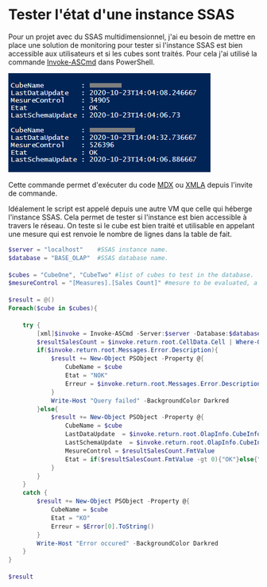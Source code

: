 # Tester l'état d'une instance SSAS

Pour un projet avec du SSAS multidimensionnel, j'ai eu besoin de mettre en place une solution de monitoring pour tester si l'instance SSAS est bien accessible aux utilisateurs et si les cubes sont traités. Pour cela j'ai utilisé la commande [Invoke-ASCmd](https://docs.microsoft.com/en-us/powershell/module/sqlserver/invoke-ascmd) dans PowerShell.

![image](/Images/ssas-etat-instance.png)

Cette commande permet d'exécuter du code [MDX](https://docs.microsoft.com/fr-fr/sql/mdx/mdx-language-reference-mdx) ou [XMLA](https://docs.microsoft.com/fr-fr/analysis-services/xmla/xml-for-analysis-xmla-reference) depuis l'invite de commande.

Idéalement le script est appelé depuis une autre VM que celle qui héberge l'instance SSAS. Cela permet de tester si l'instance est bien accessible à travers le réseau. On teste si le cube est bien traité et utilisable en appelant une mesure qui est renvoie le nombre de lignes dans la table de fait.

```powershell
$server = "localhost"    #SSAS instance name.
$database = "BASE_OLAP"  #SSAS database name.
 
$cubes = "CubeOne", "CubeTwo" #list of cubes to test in the database.
$mesureControl = "[Measures].[Sales Count]" #mesure to be evaluated, a rowcount mesure for instance.
 
$result = @()
Foreach($cube in $cubes){
 
    try {
        [xml]$invoke = Invoke-ASCmd -Server:$server -Database:$database -Query:"select $mesureControl on 0 from [$cube]" -ErrorAction Stop
        $resultSalesCount = $invoke.return.root.CellData.Cell | Where-Object {$_.CellOrdinal -eq "0"}
        if($invoke.return.root.Messages.Error.Description){
            $result += New-Object PSObject -Property @{
                CubeName = $cube
                Etat = "NOK"
                Erreur = $invoke.return.root.Messages.Error.Description
            }
            Write-Host "Query failed" -BackgroundColor Darkred
        }else{
            $result += New-Object PSObject -Property @{
                CubeName = $cube
                LastDataUpdate  = $invoke.return.root.OlapInfo.CubeInfo.Cube.LastDataUpdate.'#text'
                LastSchemaUpdate  = $invoke.return.root.OlapInfo.CubeInfo.Cube.LastSchemaUpdate.'#text'
                MesureControl = $resultSalesCount.FmtValue
                Etat = if($resultSalesCount.FmtValue -gt 0){"OK"}else{"NOK"}
            }
        }
    }
    catch {
        $result += New-Object PSObject -Property @{
            CubeName = $cube
            Etat = "KO"
            Erreur = $Error[0].ToString()
        }
        Write-Host "Error occured" -BackgroundColor Darkred
    }
}
 
$result
```